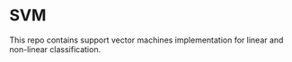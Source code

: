 # SVM
This repo contains support vector machines implementation for linear and non-linear classification.

